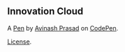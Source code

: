 Innovation Cloud
----------------


A [Pen](http://codepen.io/kirangp/pen/VaKYVB) by [Avinash Prasad](http://codepen.io/kirangp) on [CodePen](http://codepen.io/).

[License](http://codepen.io/kirangp/pen/VaKYVB/license).